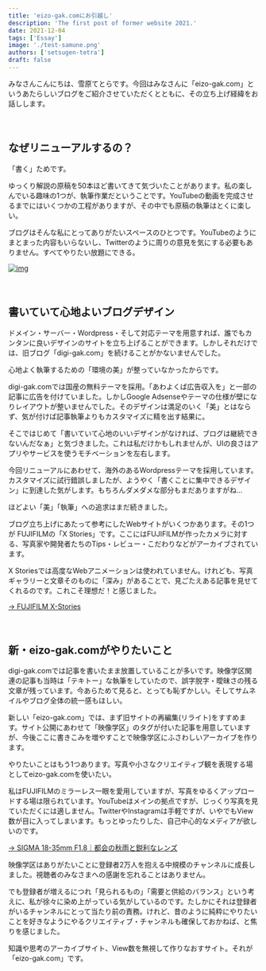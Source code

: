 ```yaml
---
title: 'eizo-gak.comにお引越し'
description: 'The first post of former website 2021.'
date: 2021-12-04
tags: ['Essay']
image: './test-samune.png'
authors: ['setsugen-tetra']
draft: false
---
```



みなさんこんにちは、雪原てとらです。今回はみなさんに「eizo-gak.com」というあたらしいブログをご紹介させていただくとともに、その立ち上げ経緯をお話しします。

　


## なぜリニューアルするの？

「書く」ためです。

ゆっくり解説の原稿を50本ほど書いてきて気づいたことがあります。私の楽しんでいる趣味の1つが、執筆作業だということです。YouTubeの動画を完成させるまでにはいくつかの工程がありますが、その中でも原稿の執筆はとくに楽しい。

ブログはそんな私にとってありがたいスペースのひとつです。YouTubeのようにまとまった内容もいらないし、Twitterのように周りの意見を気にする必要もありません。すべてやりたい放題にできる。

[![img](/images/blog/2021-12-04/image.jpg)](/images/blog/2021-12-04/image.jpg)

　
## 書いていて心地よいブログデザイン

ドメイン・サーバー・Wordpress・そして対応テーマを用意すれば、誰でもカンタンに良いデザインのサイトを立ち上げることができます。しかしそれだけでは、旧ブログ「digi-gak.com」を続けることがかないませんでした。

心地よく執筆するための「環境の美」が整っていなかったからです。

digi-gak.comでは国産の無料テーマを採用。「あわよくば広告収入を」と一部の記事に広告を付けていました。しかしGoogle Adsenseやテーマの仕様が壁になりレイアウトが整いませんでした。そのデザインは満足のいく「美」とはならず、気が付けば記事執筆よりもカスタマイズに精を出す結果に。

そこではじめて「書いていて心地のいいデザインがなければ、ブログは継続できないんだなぁ」と気づきました。これは私だけかもしれませんが、UIの良さはアプリやサービスを使うモチベーションを左右します。

今回リニューアルにあわせて、海外のあるWordpressテーマを採用しています。カスタマイズに試行錯誤しましたが、ようやく「書くことに集中できるデザイン」に到達した気がします。もちろんダメダメな部分もまだありますがね…

ほどよい「美」「執筆」への追求はまだ続きました。

ブログ立ち上げにあたって参考にしたWebサイトがいくつかあります。その1つが FUJIFILMの「X Stories」です。ここにはFUJIFILMが作ったカメラに対する、写真家や開発者たちのTips・レビュー・こだわりなどがアーカイブされています。

X Storiesでは高度なWebアニメーションは使われていません。けれども、写真ギャラリーと文章そのものに「深み」があることで、見ごたえある記事を見せてくれるのです。これこそ理想だ！と感じました。

[→ FUJIFILM X-Stories](https://fujifilm-x.com/ja-jp/stories/)

　

## 新・eizo-gak.comがやりたいこと

digi-gak.comでは記事を書いたまま放置していることが多いです。映像学区関連の記事も当時は「テキトー」な執筆をしていたので、誤字脱字・曖昧さの残る文章が残っています。今あらためて見ると、とっても恥ずかしい。そしてサムネイルやブログ全体の統一感もほしい。

新しい「eizo-gak.com」では、まず旧サイトの再編集(リライト)をすすめます。サイト公開にあわせて「映像学区」のタグが付いた記事を用意していますが、今後ここに書きこみを増やすことで映像学区にふさわしいアーカイブを作ります。

やりたいことはもう1つあります。写真や小さなクリエイティブ観を表現する場としてeizo-gak.comを使いたい。

私はFUJIFILMのミラーレス一眼を愛用していますが、写真をゆるくアップロードする場は限られています。YouTubeはメインの拠点ですが、じっくり写真を見ていただくには適しません。TwitterやInstagramは手軽ですが、いやでもView数が目に入ってしまいます。もっとゆったりした、自己中心的なメディアが欲しいのです。

[→ SIGMA 18-35mm F1.8｜都会の秋雨と鋭利なレンズ](https://eizo-gak.com/sigma1835-202111/)

映像学区はありがたいことに登録者2万人を抱える中規模のチャンネルに成長しました。視聴者のみなさまへの感謝を忘れることはありません。

でも登録者が増えるにつれ「見られるもの」「需要と供給のバランス」という考えに、私が徐々に染め上がっている気がしているのです。たしかにそれは登録者がいるチャンネルにとって当たり前の責務。けれど、昔のように純粋にやりたいことを好きなようにやるクリエイティブ・チャンネルも確保しておかねば、と焦りを感じました。

知識や思考のアーカイブサイト、View数を無視して作りなおすサイト。それが「eizo-gak.com」です。
